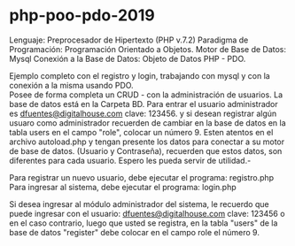 # php-poo-pdo-2019 
Lenguaje: Preprocesador de Hipertexto (PHP v.7.2)
Paradigma de Programación: Programación Orientado a Objetos.
Motor de Base de Datos: Mysql
Conexión a la Base de Datos: Objeto de Datos PHP - PDO.

Ejemplo completo con el registro y login, trabajando con mysql y con la conexión a la misma usando PDO.  
Posee de forma completa un CRUD - con la administración de usuarios. La base de datos está en la Carpeta BD. 
Para entrar el usuario administrador es dfuentes@digitalhouse.com clave: 123456. y si desean registrar algún usuaro
como administrador recuerden de cambiar en la base de datos en la tabla users en el campo "role", colocar un número 9.
Esten atentos en el archivo autoload.php y tengan presente los datos para conectar a su motor de base de datos. 
(Usuario y Contraseña), recuerden que estos datos, son diferentes para cada usuario.
Espero les pueda servir de utilidad.-

Para registrar un nuevo usuario, debe ejecutar el programa: registro.php
Para ingresar al sistema, debe ejecutar el programa: login.php

Si desea ingresar al módulo administrador del sistema, le recuerdo que puede ingresar con el usuario: dfuentes@digitalhouse.com clave: 123456 o en el caso contrario, luego que usted se registra, en la tabla "users" de la base de datos "register" debe colocar en el campo role el número 9.
